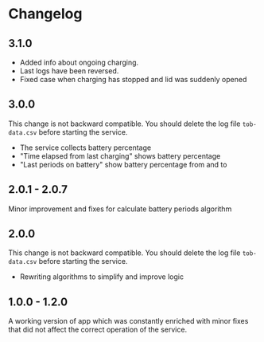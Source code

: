 # Changelog

## 3.1.0

- Added info about ongoing charging.
- Last logs have been reversed.
- Fixed case when charging has stopped and lid was suddenly opened

## 3.0.0

This change is not backward compatible. You should delete the log file `tob-data.csv` before starting the service.

- The service collects battery percentage
- "Time elapsed from last charging" shows battery percentage
- "Last periods on battery" show battery percentage from and to

## 2.0.1 - 2.0.7

Minor improvement and fixes for calculate battery periods algorithm

## 2.0.0

This change is not backward compatible. You should delete the log file `tob-data.csv` before starting the service.

- Rewriting algorithms to simplify and improve logic

## 1.0.0 - 1.2.0

A working version of app which was constantly enriched with minor fixes that did not affect the correct operation of the service.

